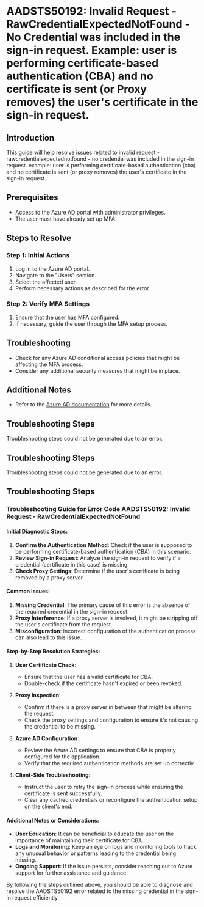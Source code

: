 # AADSTS50192: Invalid Request - RawCredentialExpectedNotFound - No Credential was included in the sign-in request. Example: user is performing certificate-based authentication (CBA) and no certificate is sent (or Proxy removes) the user's certificate in the sign-in request.

## Introduction
This guide will help resolve issues related to invalid request - rawcredentialexpectednotfound - no credential was included in the sign-in request. example: user is performing certificate-based authentication (cba) and no certificate is sent (or proxy removes) the user's certificate in the sign-in request..

## Prerequisites
- Access to the Azure AD portal with administrator privileges.
- The user must have already set up MFA.

## Steps to Resolve

### Step 1: Initial Actions
1. Log in to the Azure AD portal.
2. Navigate to the "Users" section.
3. Select the affected user.
4. Perform necessary actions as described for the error.

### Step 2: Verify MFA Settings
1. Ensure that the user has MFA configured.
2. If necessary, guide the user through the MFA setup process.

## Troubleshooting
- Check for any Azure AD conditional access policies that might be affecting the MFA process.
- Consider any additional security measures that might be in place.

## Additional Notes
- Refer to the [Azure AD documentation](https://learn.microsoft.com/en-us/azure/active-directory/) for more details.


## Troubleshooting Steps
Troubleshooting steps could not be generated due to an error.

## Troubleshooting Steps
Troubleshooting steps could not be generated due to an error.

## Troubleshooting Steps
### Troubleshooting Guide for Error Code AADSTS50192: Invalid Request - RawCredentialExpectedNotFound

#### Initial Diagnostic Steps:
1. **Confirm the Authentication Method**: Check if the user is supposed to be performing certificate-based authentication (CBA) in this scenario.
2. **Review Sign-in Request**: Analyze the sign-in request to verify if a credential (certificate in this case) is missing.
3. **Check Proxy Settings**: Determine if the user's certificate is being removed by a proxy server.

#### Common Issues:
1. **Missing Credential**: The primary cause of this error is the absence of the required credential in the sign-in request.
2. **Proxy Interference**: If a proxy server is involved, it might be stripping off the user's certificate from the request.
3. **Misconfiguration**: Incorrect configuration of the authentication process can also lead to this issue.

#### Step-by-Step Resolution Strategies:
1. **User Certificate Check**:
   - Ensure that the user has a valid certificate for CBA.
   - Double-check if the certificate hasn't expired or been revoked.

2. **Proxy Inspection**:
   - Confirm if there is a proxy server in between that might be altering the request.
   - Check the proxy settings and configuration to ensure it's not causing the credential to be missing.

3. **Azure AD Configuration**:
   - Review the Azure AD settings to ensure that CBA is properly configured for the application.
   - Verify that the required authentication methods are set up correctly.

4. **Client-Side Troubleshooting**:
   - Instruct the user to retry the sign-in process while ensuring the certificate is sent successfully.
   - Clear any cached credentials or reconfigure the authentication setup on the client's end.

#### Additional Notes or Considerations:
- **User Education**: It can be beneficial to educate the user on the importance of maintaining their certificate for CBA.
- **Logs and Monitoring**: Keep an eye on logs and monitoring tools to track any unusual behavior or patterns leading to the credential being missing.
- **Ongoing Support**: If the issue persists, consider reaching out to Azure support for further assistance and guidance.

By following the steps outlined above, you should be able to diagnose and resolve the AADSTS50192 error related to the missing credential in the sign-in request efficiently.
